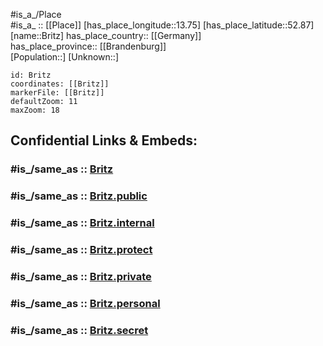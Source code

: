 ﻿---
confidential: public
isDeleted: false
location:
- 52.87
- 13.75
mapmarker: city
mapzoom:
- 7
- 12
SpocWebEntityId: 29360
tags:
- geo/City
type: City
---

#is_a_/Place  
#is_a_ :: [[Place]] 
[has_place_longitude::13.75] 
[has_place_latitude::52.87] 
[name::Britz] 
has_place_country:: [[Germany]]  
has_place_province:: [[Brandenburg]]  
[Population::] 
[Unknown::] 


```leaflet
id: Britz
coordinates: [[Britz]] 
markerFile: [[Britz]] 
defaultZoom: 11 
maxZoom: 18
```


## Confidential Links & Embeds: 

### #is_/same_as :: [Britz](/_Standards/Earth/Continent/Europe/Europe~Central/Germany/Germany~East/Brandenburg/counties~Brandenburg/Barnim/cities~Barnim/Britz-Chorin-Oderberg/boroughs~Britz-Chorin-Oderberg/Britz.md) 

### #is_/same_as :: [Britz.public](/_public/Earth/Continent/Europe/Europe~Central/Germany/Germany~East/Brandenburg/counties~Brandenburg/Barnim/cities~Barnim/Britz-Chorin-Oderberg/boroughs~Britz-Chorin-Oderberg/Britz.public.md) 

### #is_/same_as :: [Britz.internal](/_internal/Earth/Continent/Europe/Europe~Central/Germany/Germany~East/Brandenburg/counties~Brandenburg/Barnim/cities~Barnim/Britz-Chorin-Oderberg/boroughs~Britz-Chorin-Oderberg/Britz.internal.md) 

### #is_/same_as :: [Britz.protect](/_protect/Earth/Continent/Europe/Europe~Central/Germany/Germany~East/Brandenburg/counties~Brandenburg/Barnim/cities~Barnim/Britz-Chorin-Oderberg/boroughs~Britz-Chorin-Oderberg/Britz.protect.md) 

### #is_/same_as :: [Britz.private](/_private/Earth/Continent/Europe/Europe~Central/Germany/Germany~East/Brandenburg/counties~Brandenburg/Barnim/cities~Barnim/Britz-Chorin-Oderberg/boroughs~Britz-Chorin-Oderberg/Britz.private.md) 

### #is_/same_as :: [Britz.personal](/_personal/Earth/Continent/Europe/Europe~Central/Germany/Germany~East/Brandenburg/counties~Brandenburg/Barnim/cities~Barnim/Britz-Chorin-Oderberg/boroughs~Britz-Chorin-Oderberg/Britz.personal.md) 

### #is_/same_as :: [Britz.secret](/_secret/Earth/Continent/Europe/Europe~Central/Germany/Germany~East/Brandenburg/counties~Brandenburg/Barnim/cities~Barnim/Britz-Chorin-Oderberg/boroughs~Britz-Chorin-Oderberg/Britz.secret.md)


